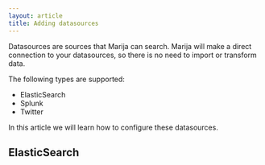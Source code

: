```yaml
---
layout: article
title: Adding datasources
---
```


Datasources are sources that Marija can search. Marija will make a direct
connection to your datasources, so there is no need to import or transform data.

The following types are supported:
* ElasticSearch
* Splunk
* Twitter

In this article we will learn how to configure these datasources.

## ElasticSearch